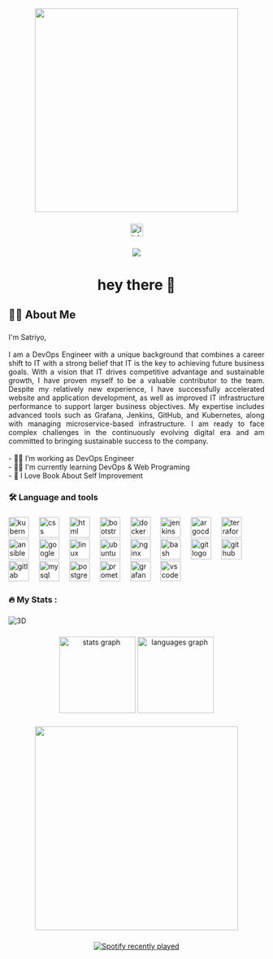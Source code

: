 <div align="center">
  <img height="400" src="image/BG_2_0.5x-transformed.jpeg"  />
</div>

###

<div align="center">
  <a href="https://www.linkedin.com/in/muhammad-satriyo-yuwono/" target="_blank">
    <img src="https://img.shields.io/static/v1?message=LinkedIn&logo=linkedin&label=&color=0077B5&logoColor=white&labelColor=&style=for-the-badge" height="25" alt="linkedin logo"  />
  </a>
</div>

###

<div align="center">
  <img src="https://visitor-badge.laobi.icu/badge?page_id=MuhSatriyo.MuhSatriyo&"  />
</div>

###

<h1 align="center">hey there 👋</h1>

###

<h2 align="left">👩‍💻  About Me</h2>

###

<p align="justify">I'm Satriyo,<br><br>I am a DevOps Engineer with a unique background that combines a career shift to IT with a strong belief that
IT is the key to achieving future business goals. With a vision that IT drives competitive advantage and
sustainable growth, I have proven myself to be a valuable contributor to the team. Despite my relatively new
experience, I have successfully accelerated website and application development, as well as improved IT
infrastructure performance to support larger business objectives. My expertise includes advanced tools such
as Grafana, Jenkins, GitHub, and Kubernetes, along with managing microservice-based infrastructure. I am
ready to face complex challenges in the continuously evolving digital era and am committed to bringing
sustainable success to the company.<br><br>- 🧑‍💼 I’m working as DevOps Engineer<br>- 👨‍🎓 I'm currently learning DevOps & Web Programing<br>- 🧭 I Love Book About Self Improvement</p>

###

<h3 align="left">🛠 Language and tools</h3>

###

<div align="left">
  <img src="https://cdn.jsdelivr.net/gh/devicons/devicon/icons/kubernetes/kubernetes-plain.svg" height="40" alt="kubernetes logo"  />
  <img width="12" />
  <img src="https://skillicons.dev/icons?i=css" height="40" alt="css"  />
  <img width="12" />
  <img src="https://skillicons.dev/icons?i=html" height="40" alt="html"  />
  <img width="12" />
  <img src="https://skillicons.dev/icons?i=bootstrap" height="40" alt="bootstrap"  />
  <img width="12" />
  <img src="https://cdn.jsdelivr.net/gh/devicons/devicon/icons/docker/docker-original.svg" height="40" alt="docker logo"  />
  <img width="12" />
  <img src="https://skillicons.dev/icons?i=jenkins" height="40" alt="jenkins logo"  />
  <img width="12" />
  <img src="https://cdn.jsdelivr.net/gh/devicons/devicon/icons/argocd/argocd-original.svg" height="40" alt="argocd logo"  />
  <img width="12" />
  <img src="https://cdn.jsdelivr.net/gh/devicons/devicon/icons/terraform/terraform-original.svg" height="40" alt="terraform logo"  />
  <img width="12" />
  <img src="https://cdn.jsdelivr.net/gh/devicons/devicon/icons/ansible/ansible-original.svg" height="40" alt="ansible logo"  />
  <img width="12" />
  <img src="https://cdn.jsdelivr.net/gh/devicons/devicon/icons/googlecloud/googlecloud-original.svg" height="40" alt="googlecloud logo"  />
  <img width="12" />
  <img src="https://cdn.jsdelivr.net/gh/devicons/devicon/icons/linux/linux-original.svg" height="40" alt="linux logo"  />
  <img width="12" />
  <img src="https://cdn.jsdelivr.net/gh/devicons/devicon/icons/ubuntu/ubuntu-plain.svg" height="40" alt="ubuntu logo"  />
  <img width="12" />
  <img src="https://cdn.jsdelivr.net/gh/devicons/devicon/icons/nginx/nginx-original.svg" height="40" alt="nginx logo"  />
  <img width="12" />
  <img src="https://cdn.simpleicons.org/gnubash/4EAA25" height="40" alt="bash logo"  />
  <img width="12" />
  <img src="https://cdn.jsdelivr.net/gh/devicons/devicon/icons/git/git-original.svg" height="40" alt="git logo"  />
  <img width="12" />
  <img src="https://skillicons.dev/icons?i=github" height="40" alt="github logo"  />
  <img width="12" />
  <img src="https://skillicons.dev/icons?i=gitlab" height="40" alt="gitlab"  />
  <img width="12" />
  <img src="https://cdn.jsdelivr.net/gh/devicons/devicon/icons/mysql/mysql-original.svg" height="40" alt="mysql logo"  />
  <img width="12" />
  <img src="https://cdn.jsdelivr.net/gh/devicons/devicon/icons/postgresql/postgresql-original.svg" height="40" alt="postgresql logo"  />
  <img width="12" />
  <img src="https://cdn.jsdelivr.net/gh/devicons/devicon/icons/prometheus/prometheus-original.svg" height="40" alt="prometheus logo"  />
  <img width="12" />
  <img src="https://cdn.jsdelivr.net/gh/devicons/devicon/icons/grafana/grafana-original.svg" height="40" alt="grafana logo"  />
  <img width="12" />
  <img src="https://cdn.jsdelivr.net/gh/devicons/devicon/icons/vscode/vscode-original.svg" height="40" alt="vscode logo"  />
  <img width="12" />
</div>

###

<h3 align="left">🔥   My Stats :</h3>

###

<img src="https://raw.githubusercontent.com/MuhSatriyo/MuhSatriyo/profile-3d.yaml/profile-3d-contrib/profile-night-view.svg" alt="3D" />

###

<div align="center">
  <img src="https://github-readme-stats.vercel.app/api?username=MuhSatriyo&hide_title=false&hide_rank=false&show_icons=true&include_all_commits=true&count_private=true&disable_animations=false&theme=dracula&locale=en&hide_border=false&order=1" height="150" alt="stats graph"  />
  <img src="https://github-readme-stats.vercel.app/api/top-langs?username=MuhSatriyo&locale=en&hide_title=false&layout=compact&card_width=320&langs_count=5&theme=dracula&hide_border=false&order=2" height="150" alt="languages graph"  />
</div>

###

<div align="center">
  <img height="400" src="https://media.giphy.com/media/QDjpIL6oNCVZ4qzGs7/giphy.gif"  />
</div>

###

<div align="center">
  <a href="https://open.spotify.com/user/fjg80qb86brtlt89vbzk58dtg">
    <img src="https://spotify-recently-played-readme.vercel.app/api?user=31xpkjdo5f4uth2rzcgssmisq44y&unique=true" alt="Spotify recently played"  />
  </a>
</div>

###
